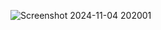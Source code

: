 ![Screenshot 2024-11-04 202001](https://github.com/user-attachments/assets/74da87ed-3ea5-414d-b144-b0e059dc5f3c)
